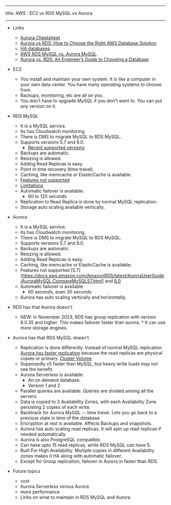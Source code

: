--------
title: AWS : EC2 vs RDS MySQL vs Aurora

--------

* Links
    * [Aurora Cheetsheet](https://tutorialsdojo.com/amazon-aurora/)
    * [Aurora vs RDS: How to Choose the Right AWS Database Solution](https://www.percona.com/blog/when-should-i-use-amazon-aurora-and-when-should-i-use-rds-mysql/#:~:text=Aurora%20replicates%20data%20to%20six,process%20is%20slower%20than%20Aurora.)
    * [HA databases](https://www.percona.com/blog/the-ultimate-guide-to-database-high-availability/)
    * [AWS RDS MySQL vs. Aurora MySQL](https://houseofbrick.com/blog/aws-rds-mysql-vs-aurora-mysql/)
    * [Aurora vs. RDS: An Engineer’s Guide to Choosing a Database](https://www.lastweekinaws.com/blog/aurora-vs-rds-an-engineers-guide-to-choosing-a-database/#:~:text=You%20use%20a%20database%20engine,RDS%20is%20your%20only%20choice.)

* EC2
    * You install and maintain your own system. It is like a computer in your own data center. You have many operating systems to choose from. 
    * Backups, monitoring, etc are all on you.
    * You don't have to upgrade MySQL if you don't want to. You can put any version on it.

* RDS MySQL
    * It is a MySQL service.
    * Its has Cloudwatch monitoring.
    * There is DMS to migrate MySQL to RDS MySQL.
    * Supports versions 5.7 and 8.0.
       * [Recent supported versions](https://docs.aws.amazon.com/AmazonRDS/latest/UserGuide/MySQL.Concepts.VersionMgmt.html#MySQL.Concepts.VersionMgmt.Supported)
    * Backups are automatic.
    * Resizing is allowed.
    * Adding Read Replicas is easy.
    * Point in time recovery (time travel).
    * Caching, like memcache or ElasticCache is available.
    * [Features not supported](https://docs.aws.amazon.com/AmazonRDS/latest/UserGuide/MySQL.Concepts.FeatureSupport.html#MySQL.Concepts.Features)
    * [Limitations](https://docs.aws.amazon.com/AmazonRDS/latest/UserGuide/MySQL.KnownIssuesAndLimitations.html)
    * Automatic failover is available.
        * 60 to 120 seconds
    * Replication to Read Replica is done by normal MySQL replication.
    * Storage auto scaling available vertically.


* Aurora
    * It is a MySQL service.
    * Its has Cloudwatch monitoring.
    * There is DMS to migrate MySQL to RDS MySQL.
    * Supports versions 5.7 and 8.0.
    * Backups are automatic.
    * Resizing is allowed.
    * Adding Read Replicas is easy.
    * Caching, like memcache or ElasticCache is available.
    * Features not supported [5.7](https://docs.aws.amazon.com/AmazonRDS/latest/AuroraUserGuide/AuroraMySQL.CompareMySQL57.html]
    and [8.0](https://docs.aws.amazon.com/AmazonRDS/latest/AuroraUserGuide/AuroraMySQL.MySQL80.html)
    * Automatic failover is available
        * 60 seconds, even 30 seconds.
    * Aurora has auto scaling vertically and horizontally.

* RDS has that Aurora doesn't
    * NEW: In November 2023, RDS has group replication with version 8.0.35 and higher. This makes failover faster than aurora.     * It can use more storage engines.  

* Aurora has that RDS MySQL doesn't
    * Replication is done differently. Instead of normal MySQL replication [Aurora has faster replication](https://docs.aws.amazon.com/AmazonRDS/latest/AuroraUserGuide/Aurora.Replication.html) because the read replicas are physical copies or primary. [Cluster Volume](https://docs.aws.amazon.com/AmazonRDS/latest/AuroraUserGuide/Aurora.Overview.StorageReliability.html#Aurora.Overview.Storage)
    * Supposedly x5 faster than MySQL, but heavy write loads may not see the benefit. 
    * Aurora Serverless is available.
        * An on demand database.
        * Version 1 and 2
    * Parallel queries are available. Queries are divided among all the servers.
    * Data is copied to 3 Availability Zones, with each Availability Zone persisting 2 copies of each write.
    * Backtrack for Aurora MySQL -- time travel. Lets you go back to a previous state in time of the database.
    * Encryption at rest is available. Affects Backups and snapshots.
    * Aurora has auto scaling read replicas. It will spin up read replicas if needed automatically.
    * Aurora is also PostgreSQL compatible.
    * Can have upto 15 read replicas, while RDS MySQL can have 5.
    * Built For High Availability. Multiple copies in different Availability zones makes it HA along with automatic failover. 
    * Except for Group replication, failover in Aurora in faster than RDS.
* Future topics
  * cost
  * Aurora Serverless versus Aurora
  * more performance
  * Links on what to maintain in RDS MySQL and Aurora. 


	
    